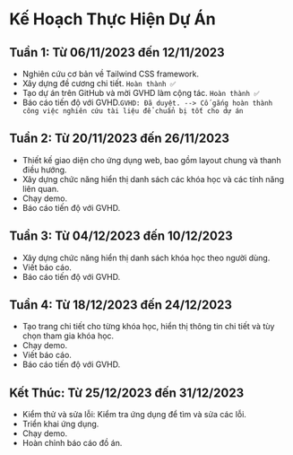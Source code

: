 # Kế Hoạch Thực Hiện Dự Án

## Tuần 1: Từ 06/11/2023 đến 12/11/2023

- Nghiên cứu cơ bản về Tailwind CSS framework.
- Xây dựng đề cương chi tiết. `Hoàn thành ✅`
- Tạo dự án trên GitHub và mời GVHD làm cộng tác. `Hoàn thành ✅`
- Báo cáo tiến độ với GVHD.`GVHD: Đã duyệt. --> Cố gắng hoàn thành công việc nghiên cứu tài liệu để chuẩn bị tốt cho dự án`

## Tuần 2: Từ 20/11/2023 đến 26/11/2023

- Thiết kế giao diện cho ứng dụng web, bao gồm layout chung và thanh điều hướng.
- Xây dựng chức năng hiển thị danh sách các khóa học và các tính năng liên quan.
- Chạy demo.
- Báo cáo tiến độ với GVHD.

## Tuần 3: Từ 04/12/2023 đến 10/12/2023

- Xây dựng chức năng hiển thị danh sách khóa học theo người dùng.
- Viết báo cáo.
- Báo cáo tiến độ với GVHD.

## Tuần 4: Từ 18/12/2023 đến 24/12/2023

- Tạo trang chi tiết cho từng khóa học, hiển thị thông tin chi tiết và tùy chọn tham gia khóa học.
- Chạy demo.
- Viết báo cáo.
- Báo cáo tiến độ với GVHD.

## Kết Thúc: Từ 25/12/2023 đến 31/12/2023

- Kiểm thử và sửa lỗi: Kiểm tra ứng dụng để tìm và sửa các lỗi.
- Triển khai ứng dụng.
- Chạy demo.
- Hoàn chỉnh báo cáo đồ án.
